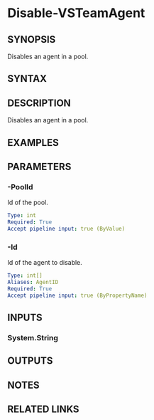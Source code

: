 


# Disable-VSTeamAgent

## SYNOPSIS

Disables an agent in a pool.

## SYNTAX

## DESCRIPTION

Disables an agent in a pool.

## EXAMPLES

## PARAMETERS

### -PoolId

Id of the pool.

```yaml
Type: int
Required: True
Accept pipeline input: true (ByValue)
```

### -Id

Id of the agent to disable.

```yaml
Type: int[]
Aliases: AgentID
Required: True
Accept pipeline input: true (ByPropertyName)
```

## INPUTS

### System.String

## OUTPUTS

## NOTES

## RELATED LINKS


